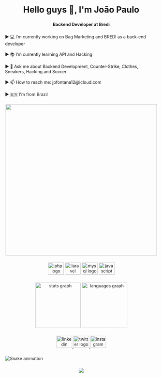 <br clear="both">

<h1 align="center">Hello guys 👋, I'm João Paulo</h1>

###

<h4 align="center">Backend Developer at Bredi</h4>

###

<p align="left">▶ 💻 I’m currently working on Bag Marketing and BREDI as a back-end developer<br><br>▶ 📚 I’m currently learning API and Hacking<br><br>▶ 💬 Ask me about Backend Development, Counter-Strike, Clothes, Sneakers, Hacking and Soccer<br><br>▶ 📫 How to reach me: jpfontana12@icloud.com<br><br>▶ 🇧🇷 I'm from Brazil</p>

###

<div align="center">
  <img height="500" src="https://wallpapercave.com/wp/wp2757832.gif"  />
</div>

###

<div align="center">
  <img src="https://cdn.jsdelivr.net/gh/devicons/devicon/icons/php/php-original.svg" height="40" width="52" alt="php logo"  />
  <img src="https://cdn.jsdelivr.net/gh/devicons/devicon/icons/laravel/laravel-plain.svg" height="40" width="52" alt="laravel logo"  />
  <img src="https://cdn.jsdelivr.net/gh/devicons/devicon/icons/mysql/mysql-original.svg" height="40" width="52" alt="mysql logo"  />
  <img src="https://cdn.jsdelivr.net/gh/devicons/devicon/icons/javascript/javascript-original.svg" height="40" width="52" alt="javascript logo"  />
</div>

###

<div align="center">
  <img src="https://github-readme-stats.vercel.app/api?hide_title=true&hide_rank=false&show_icons=true&include_all_commits=true&count_private=true&disable_animations=false&theme=dark&locale=pt-br&hide_border=false&username=S" height="150" alt="stats graph"  />
  <img src="https://github-readme-stats.vercel.app/api/top-langs?locale=pt-br&hide_title=false&layout=compact&card_width=320&langs_count=5&theme=dark&hide_border=false&username=S" height="150" alt="languages graph"  />
</div>

###

<div align="center">
  <a href="https://www.linkedin.com/in/jo%C3%A3o-paulo-fontana-macedo-641a12214/" target="_blank">
    <img src="https://raw.githubusercontent.com/maurodesouza/profile-readme-generator/master/src/assets/icons/social/linkedin/default.svg" width="52" height="40" alt="linkedin logo"  />
  </a>
  <a href="https://twitter.com/fontana_macedo" target="_blank">
    <img src="https://raw.githubusercontent.com/maurodesouza/profile-readme-generator/master/src/assets/icons/social/twitter/default.svg" width="52" height="40" alt="twitter logo"  />
  </a>
  <a href="https://www.instagram.com/_jaopaul_/?hl=pt-br" target="_blank">
    <img src="https://raw.githubusercontent.com/maurodesouza/profile-readme-generator/master/src/assets/icons/social/instagram/default.svg" width="52" height="40" alt="instagram logo"  />
  </a>
</div>

###

<img href="https://raw.githubusercontent.com/S/S/blob/output/snake.svg" alt="Snake animation" />

###

<div align="center">
  <img src="https://profile-counter.glitch.me/S/count.svg?"  />
</div>

###
